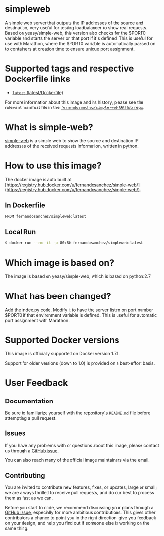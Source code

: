 simpleweb
===
A simple web server that outputs the IP addresses of the source and destination, very useful for testing loadbalancer to show real requests. Based on yeasy/simple-web, this version also checks for the $PORT0 variable and starts the server on that port if it's defined. This is useful for use with Marathon, where the $PORT0 variable is automatically passed on to containers at creation time to ensure unique port assignment.

# Supported tags and respective Dockerfile links

* [`latest` (latest/Dockerfile)](https://github.com/fernandosanchez/simple-web/blob/master/Dockerfile)

For more information about this image and its history, please see the relevant manifest file in the [`fernandosanchez/simple-web` GitHub repo](https://github.com/fernandosanchezmunoz/simple-web).

# What is simple-web?
[simple-web](https://github.com/fernandosanchezmunoz/simple-web) is a simple web to show the source and destination IP addresses of the received requests information, written in python.


# How to use this image?
The docker image is auto built at [https://registry.hub.docker.com/u/fernandosanchez/simple-web/](https://registry.hub.docker.com/u/fernandosanchez/simple-web/).


## In Dockerfile
```sh
FROM fernandosanchez/simpleweb:latest
```

## Local Run
```sh
$ docker run --rm -it -p 80:80 fernandosanchez/simpleweb:latest
```

# Which image is based on?
The image is based on yeasy/simple-web, which is based on python:2.7

# What has been changed?
Add the index.py code. Modify it to have the server listen on port number $PORT0 if that environment variable is defined. This is useful for automatic port assignment with Marathon.


# Supported Docker versions

This image is officially supported on Docker version 1.7.1.

Support for older versions (down to 1.0) is provided on a best-effort basis.

# User Feedback
## Documentation
Be sure to familiarize yourself with the [repository's `README.md`](https://github.com/fernandosanchezmunoz/simple-web/blob/master/README.md) file before attempting a pull request.

## Issues
If you have any problems with or questions about this image, please contact us through a [GitHub issue](https://github.com/fernandosanchezmunoz/simple-web/issues).

You can also reach many of the official image maintainers via the email.

## Contributing

You are invited to contribute new features, fixes, or updates, large or small; we are always thrilled to receive pull requests, and do our best to process them as fast as we can.

Before you start to code, we recommend discussing your plans through a [GitHub issue](https://github.com/fernandosanchezmunoz/simple-web/issues), especially for more ambitious contributions. This gives other contributors a chance to point you in the right direction, give you feedback on your design, and help you find out if someone else is working on the same thing.
